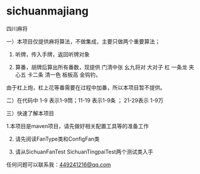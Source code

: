 # sichuanmajiang

四川麻将

一）本项目仅提供麻将算法，不做集成，主要只做两个重要算法；

1. 听牌，传入手牌，返回听牌对象

2. 算番，胡牌后算出所有番数，现提供 门清中张 幺九将对 大对子 杠 一条龙 夹心五 卡二条 清一色 板板高 金钩钓，

由于杠上炮，杠上花等番需要在过程中加番，所以本项目暂不提供。

二）在代码中 1-9 表示1-9筒；11-19 表示1-9条 ； 21-29表示 1-9万

三）快速了解本项目

1.本项目是maven项目，请先做好相关配置工具等的准备工作

2. 请先阅读FanType类和ConfigFan类

3. 请从SichuanFanTest SichuanTingpaiTest两个测试类入手

任何问题可以联系我：449241216@qq.com




